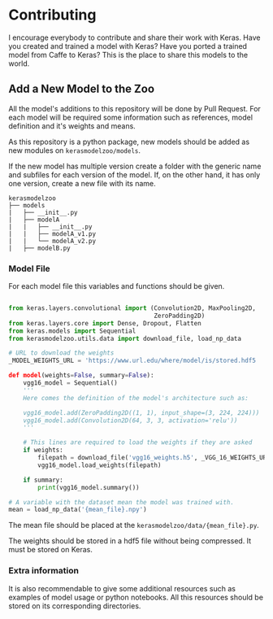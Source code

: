 # Contributing
I encourage everybody to contribute and share their work with Keras. Have you created and trained a
model with Keras? Have you ported a trained model from Caffe to Keras? This is the place to share
this models to the world.

## Add a New Model to the Zoo
All the model's additions to this repository will be done by Pull Request. For each model will be
required some information such as references, model definition and it's weights and means.

As this repository is a python package, new models should be added as new modules on
`kerasmodelzoo/models`.

If the new model has multiple version create a folder with the generic name and subfiles for each
version of the model. If, on the other hand, it has only one version, create a new file with its
name.
```
kerasmodelzoo
├── models
|   ├── __init__.py
|   ├── modelA
|   |   ├── __init__.py
|   |   ├── modelA_v1.py
|   |   └── modelA_v2.py
|   ├── modelB.py
```

### Model File

For each model file this variables and functions should be given.
```python

from keras.layers.convolutional import (Convolution2D, MaxPooling2D,
                                        ZeroPadding2D)
from keras.layers.core import Dense, Dropout, Flatten
from keras.models import Sequential
from kerasmodelzoo.utils.data import download_file, load_np_data

# URL to download the weights
_MODEL_WEIGHTS_URL = 'https://www.url.edu/where/model/is/stored.hdf5

def model(weights=False, summary=False):
    vgg16_model = Sequential()
    '''
    Here comes the definition of the model's architecture such as:

    vgg16_model.add(ZeroPadding2D((1, 1), input_shape=(3, 224, 224)))
    vgg16_model.add(Convolution2D(64, 3, 3, activation='relu'))
    '''

    # This lines are required to load the weights if they are asked
    if weights:
        filepath = download_file('vgg16_weights.h5', _VGG_16_WEIGHTS_URL)
        vgg16_model.load_weights(filepath)

    if summary:
        print(vgg16_model.summary())

# A variable with the dataset mean the model was trained with.
mean = load_np_data('{mean_file}.npy')
```

The mean file should be placed at the `kerasmodelzoo/data/{mean_file}.py`.

The weights should be stored in a hdf5 file without being compressed. It must be stored on Keras.

### Extra information

It is also recommendable to give some additional resources such as examples of model usage or python
notebooks. All this resources should be stored on its corresponding directories.
